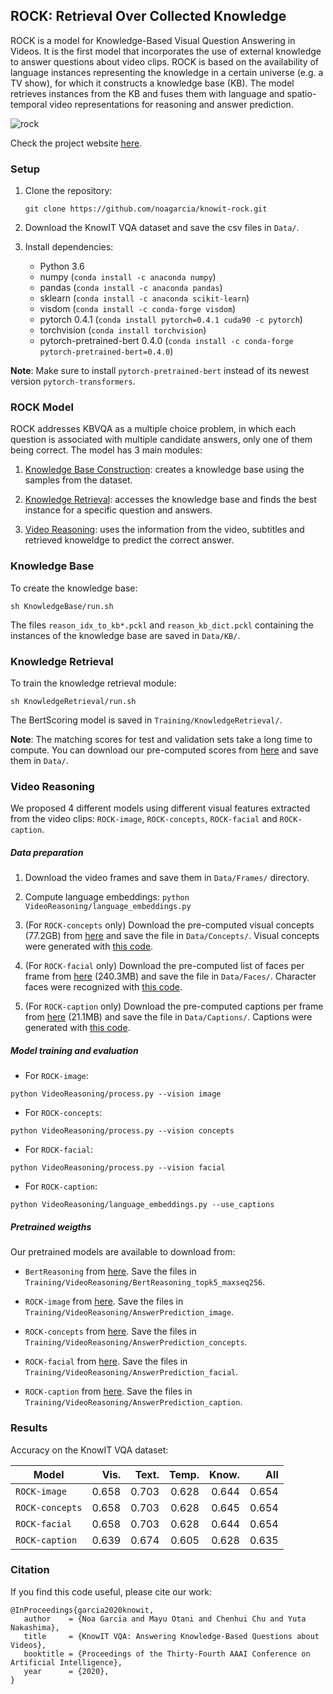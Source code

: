 ## ROCK: Retrieval Over Collected Knowledge

ROCK is a model for Knowledge-Based Visual Question Answering in Videos. 
It is the first model that incorporates the use of external knowledge to answer questions about video clips.
ROCK is based on the availability of language instances representing the knowledge in a certain universe 
(e.g. a TV show), for which it constructs a knowledge base (KB). The model retrieves instances from the KB and 
fuses them with language and spatio-temporal video representations for reasoning and answer prediction.

![rock](https://github.com/noagarcia/knowit-rock/blob/master/Data/model.png?raw=true)

Check the project website [here](https://knowit-vqa.github.io/).

### Setup

1. Clone the repository: 
    
    `git clone https://github.com/noagarcia/knowit-rock.git`
    
2. Download the KnowIT VQA dataset and save the csv files in `Data/`.

3. Install dependencies:
    - Python 3.6
    - numpy (`conda install -c anaconda numpy`)
    - pandas (`conda install -c anaconda pandas`)
    - sklearn (`conda install -c anaconda scikit-learn`)
    - visdom (`conda install -c conda-forge visdom`)
    - pytorch 0.4.1 (`conda install pytorch=0.4.1 cuda90 -c pytorch`)
    - torchvision (`conda install torchvision`)
    - pytorch-pretrained-bert 0.4.0 (`conda install -c conda-forge pytorch-pretrained-bert=0.4.0`) 
    
**Note**: Make sure to install `pytorch-pretrained-bert` instead of its newest version `pytorch-transformers`.
    
    
### ROCK Model  
    
ROCK addresses KBVQA as a multiple choice problem, 
in which each question is associated with multiple candidate answers, only one of them being correct.
The model has 3 main modules:

1. [Knowledge Base Construction](#knowledge-base): creates a knowledge base using the samples from the dataset.

2. [Knowledge Retrieval](#knowledge-retrieval): accesses the knowledge base and finds the best instance for a specific question and answers.

3. [Video Reasoning](#video-reasoning): uses the information from the video, subtitles and retrieved knoweldge to predict the correct answer.
    
    
### Knowledge Base

To create the knowledge base:

```
sh KnowledgeBase/run.sh
```

The files `reason_idx_to_kb*.pckl` and `reason_kb_dict.pckl` containing the instances of the knowledge base are saved in `Data/KB/`.

### Knowledge Retrieval

To train the knowledge retrieval module:

```
sh KnowledgeRetrieval/run.sh
```

The BertScoring model is saved in `Training/KnowledgeRetrieval/`.

**Note**: The matching scores for test and validation sets take a long time to compute.
 You can download our pre-computed scores from [here](https://knowit-vqa.s3-ap-northeast-1.amazonaws.com/ROCK/rock-retrieval-scores.zip) and save them in `Data/`.


### Video Reasoning

We proposed 4 different models using different visual features extracted from the video clips: `ROCK-image`, `ROCK-concepts`,
 `ROCK-facial` and `ROCK-caption`.


##### Data preparation

1. Download the video frames and save them in `Data/Frames/` directory.

2. Compute language embeddings: `python VideoReasoning/language_embeddings.py`

3. (For `ROCK-concepts` only) Download the pre-computed visual concepts (77.2GB) from [here](https://knowit-vqa.s3-ap-northeast-1.amazonaws.com/ROCK/knowit_resnet101_faster_rcnn_genome_vcps_all.tsv) and save the file in `Data/Concepts/`. 
Visual concepts were generated with [this code](https://github.com/peteanderson80/bottom-up-attention).

4. (For `ROCK-facial` only) Download the pre-computed list of faces per frame from 
[here](https://knowit-vqa.s3-ap-northeast-1.amazonaws.com/ROCK/knowit_knn_cnn_th060.tsv)  (240.3MB) and save the file in `Data/Faces/`. 
Character faces were recognized with [this code](https://github.com/ageitgey/face_recognition).

5. (For `ROCK-caption` only) Download the pre-computed captions per frame from 
[here](https://knowit-vqa.s3-ap-northeast-1.amazonaws.com/ROCK/knowit_captions.csv)  (21.1MB) and save the file in `Data/Captions/`. 
Captions were generated with [this code](https://github.com/DeepRNN/image_captioning).

##### Model training and evaluation

- For `ROCK-image`:

```
python VideoReasoning/process.py --vision image
``` 

- For `ROCK-concepts`:

```
python VideoReasoning/process.py --vision concepts
``` 

- For `ROCK-facial`:

```
python VideoReasoning/process.py --vision facial
``` 

- For `ROCK-caption`:

```
python VideoReasoning/language_embeddings.py --use_captions
``` 

##### Pretrained weigths

Our pretrained models are available to download from:

- `BertReasoning` from [here](https://knowit-vqa.s3-ap-northeast-1.amazonaws.com/ROCK/Models/BertReasoning_topk5_maxseq256.zip). Save the files in `Training/VideoReasoning/BertReasoning_topk5_maxseq256`.

- `ROCK-image` from [here](https://knowit-vqa.s3-ap-northeast-1.amazonaws.com/ROCK/Models/AnswerPrediction_image.zip). Save the files in `Training/VideoReasoning/AnswerPrediction_image`.

- `ROCK-concepts` from [here](https://knowit-vqa.s3-ap-northeast-1.amazonaws.com/ROCK/Models/AnswerPrediction_concepts.zip). Save the files in `Training/VideoReasoning/AnswerPrediction_concepts`.

- `ROCK-facial` from [here](https://knowit-vqa.s3-ap-northeast-1.amazonaws.com/ROCK/Models/AnswerPrediction_facial.zip). Save the files in `Training/VideoReasoning/AnswerPrediction_facial`.

- `ROCK-caption` from [here](https://knowit-vqa.s3-ap-northeast-1.amazonaws.com/ROCK/Models/AnswerPrediction_caption.zip). Save the files in `Training/VideoReasoning/AnswerPrediction_caption`.


### Results

Accuracy on the KnowIT VQA dataset:

| Model     | Vis.  | Text. | Temp.  | Know. | All |
| -------   | ----: | ----: | -----: | ----: | ---: |
| `ROCK-image` | 0.658 | 0.703 | 0.628 | 0.644 | 0.654 |
| `ROCK-concepts` | 0.658 | 0.703 | 0.628 | 0.645 | 0.654 |
| `ROCK-facial` | 0.658 | 0.703 | 0.628 | 0.644 | 0.654 | 
| `ROCK-caption` | 0.639 | 0.674 | 0.605 | 0.628 | 0.635 |

### Citation

If you find this code useful, please cite our work:

````
@InProceedings{garcia2020knowit,
   author    = {Noa Garcia and Mayu Otani and Chenhui Chu and Yuta Nakashima},
   title     = {KnowIT VQA: Answering Knowledge-Based Questions about Videos},
   booktitle = {Proceedings of the Thirty-Fourth AAAI Conference on Artificial Intelligence},
   year      = {2020},
}
````


